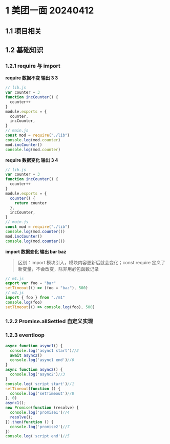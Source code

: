 # 1 美团一面 20240412

## 1.1 项目相关

## 1.2 基础知识

### 1.2.1 require 与 import

**require 数据不变 输出 3 3**

```js
// lib.js
var counter = 3
function incCounter() {
  counter++
}
module.exports = {
  counter,
  incCounter,
}
// main.js
const mod = require("./lib")
console.log(mod.counter)
mod.incCounter()
console.log(mod.counter)
```

**require 数据变化 输出 3 4**

```js
// lib.js
var counter = 3
function incCounter() {
  counter++
}
module.exports = {
  counter() {
    return counter
  },
  incCounter,
}
// main.js
const mod = require("./lib")
console.log(mod.counter())
mod.incCounter()
console.log(mod.counter())
```

**import 数据变化 输出 bar baz**

> 区别：import 模块引入，模块内容更新后就会变化；const require 定义了新变量，不会改变，除非用必包函数记录

```js
// m1.js
export var foo = "bar"
setTimeout(() => (foo = "baz"), 500)
// m2.js
import { foo } from "./m1"
console.log(foo)
setTimeout(() => console.log(foo), 500)
```

### 1.2.2 Promise.allSettled 自定义实现

### 1.2.3 eventloop

```js
async function async1() {
  console.log('async1 start')//2
  await async2()
  console.log('async1 end')//6
}
async function async2() {
  console.log('async2')//3
}
console.log('script start')//1
setTimeout(function () {
  console.log('setTimeout')//8
}, 0)
async1();
new Promise(function (resolve) {
  console.log('promise1')//4
  resolve();
}).then(function () {
  console.log('promise2')//7
})
console.log('script end')//5
```
